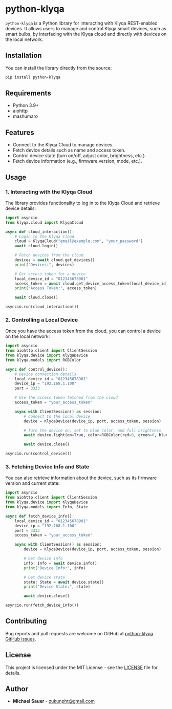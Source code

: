 # python-klyqa

`python-klyqa` is a Python library for interacting with Klyqa REST-enabled devices. It allows users to manage and control Klyqa smart devices, such as smart bulbs, by interfacing with the Klyqa cloud and directly with devices on the local network.

## Installation

You can install the library directly from the source:

```bash
pip install python-klyqa
```

## Requirements

- Python 3.9+
- aiohttp
- mashumaro

## Features

- Connect to the Klyqa Cloud to manage devices.
- Fetch device details such as name and access token.
- Control device state (turn on/off, adjust color, brightness, etc.).
- Fetch device information (e.g., firmware version, mode, etc.).

## Usage

### 1. Interacting with the Klyqa Cloud

The library provides functionality to log in to the Klyqa Cloud and retrieve device details:

```python
import asyncio
from klyqa.cloud import KlyqaCloud

async def cloud_interaction():
    # Login to the Klyqa Cloud
    cloud = KlyqaCloud("email@example.com", "your_password")
    await cloud.login()

    # Fetch devices from the cloud
    devices = await cloud.get_devices()
    print("Devices:", devices)

    # Get access token for a device
    local_device_id = "012345678901"
    access_token = await cloud.get_device_access_token(local_device_id)
    print("Access Token:", access_token)

    await cloud.close()

asyncio.run(cloud_interaction())
```

### 2. Controlling a Local Device

Once you have the access token from the cloud, you can control a device on the local network:

```python
import asyncio
from aiohttp.client import ClientSession
from klyqa.device import KlyqaDevice
from klyqa.models import RGBColor

async def control_device():
    # Device connection details
    local_device_id = "012345678901"
    device_ip = "192.168.1.100"
    port = 3333

    # Use the access token fetched from the cloud
    access_token = "your_access_token"

    async with ClientSession() as session:
        # Connect to the local device
        device = KlyqaDevice(device_ip, port, access_token, session)

        # Turn the device on, set to blue color, and full brightness
        await device.light(on=True, color=RGBColor(red=0, green=0, blue=255), brightness=100)

        await device.close()

asyncio.run(control_device())
```

### 3. Fetching Device Info and State

You can also retrieve information about the device, such as its firmware version and current state:

```python
import asyncio
from aiohttp.client import ClientSession
from klyqa.device import KlyqaDevice
from klyqa.models import Info, State

async def fetch_device_info():
    local_device_id = "012345678901"
    device_ip = "192.168.1.100"
    port = 3333
    access_token = "your_access_token"

    async with ClientSession() as session:
        device = KlyqaDevice(device_ip, port, access_token, session)

        # Get device info
        info: Info = await device.info()
        print("Device Info:", info)

        # Get device state
        state: State = await device.state()
        print("Device State:", state)

        await device.close()

asyncio.run(fetch_device_info())
```

## Contributing

Bug reports and pull requests are welcome on GitHub at [python-klyqa GitHub issues](https://github.com/ninharp/python-klyqa/issues).

## License

This project is licensed under the MIT License - see the [LICENSE](LICENSE) file for details.

## Author

- **Michael Sauer** - [zukunpht@gmail.com](mailto:zukunpht@gmail.com)
